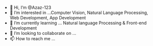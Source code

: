 - 👋 Hi, I’m @Azaz-123
- 👀 I’m interested in ...Computer Vision, Natural Language Processing, Web Development, App Development 
- 🌱 I’m currently learning ... Natural language Processing & Front-end Development
- 💞️ I’m looking to collaborate on ...
- 📫 How to reach me ...

<!---
Azaz-123/Azaz-123 is a ✨ special ✨ repository because its `README.md` (this file) appears on your GitHub profile.
You can click the Preview link to take a look at your changes.
--->
